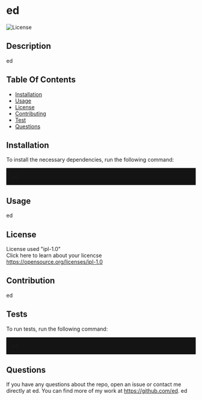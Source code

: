 
  <h1>ed</h1>

  ![License](https://img.shields.io/badge/License-Apache%202.0-blue.svg)

  ## Description
  ed

  ## Table Of Contents
  * [Installation](#installation)
  * [Usage](#usage)
  * [License](#license)
  * [Contributing](#contribution)
  * [Test](#test)
  * [Questions](#questions)


  ## Installation
  To install the necessary dependencies, run the following command:
  <p style="background-color:rgb(20, 20, 20); padding:1em">
  ed
  </p>

  ## Usage
  ed

  ## License
  License used "ipl-1.0"<br>
  Click here to learn about your licencse <br>
  https://opensource.org/licenses/ipl-1.0

  ## Contribution
  ed

  ## Tests
  To run tests, run the following command:
  <p style="background-color:rgb(20, 20, 20); padding:1em">
  ed
  </p>

  ## Questions
  If you have any questions about the repo, open an issue or contact me directly at ed. You can find more of my work at https://github.com/ed.
  ed

  